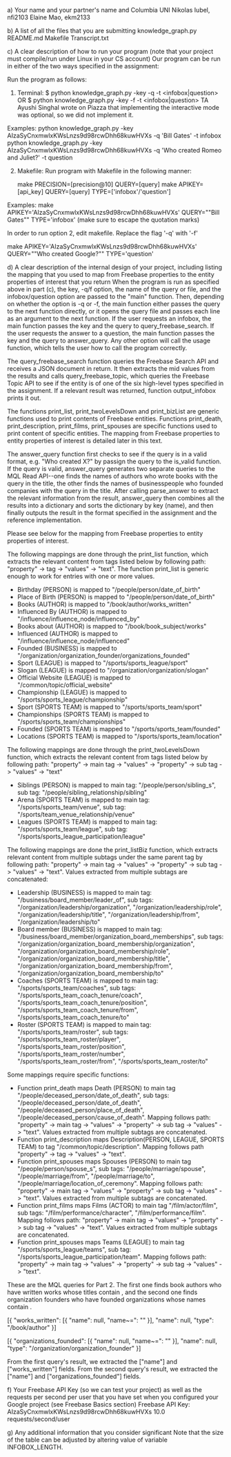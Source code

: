 a) Your name and your partner's name and Columbia UNI
Nikolas Iubel, nfi2103
Elaine Mao, ekm2133

b) A list of all the files that you are submitting
knowledge_graph.py
README.md
Makefile
Transcript.txt

c) A clear description of how to run your program (note that your project must compile/run under Linux in your CS account)
Our program can be run in either of the two ways specified in the assignment: 

 Run the program as follows: 

1) Terminal:
$ python knowledge_graph.py -key <Freebase API key> -q <query> -t <infobox|question>
                OR
$ python knowledge_graph.py -key <Freebase API key> -f <file of queries> -t <infobox|question>
TA Ayushi Singhal wrote on Piazza that implementing the interactive mode was optional, so we did not implement it.

Examples:
python knowledge_graph.py -key AIzaSyCnxmwlxKWsLnzs9d98rcwDhh68kuwHVXs -q 'Bill Gates' -t infobox
python knowledge_graph.py -key AIzaSyCnxmwlxKWsLnzs9d98rcwDhh68kuwHVXs -q 'Who created Romeo and Juliet?' -t question

 2) Makefile: Run program with Makefile in the following manner:

    make PRECISION=[precision@10] QUERY=[query]
    make APIKEY=[api_key] QUERY=[query] TYPE=['infobox'/'question']

 Examples:
 make APIKEY='AIzaSyCnxmwlxKWsLnzs9d98rcwDhh68kuwHVXs' QUERY="\"Bill Gates"\" TYPE='infobox' (make sure to escape the quotation marks)

 In order to run option 2, edit makefile. Replace the flag '-q' with '-f'

 make APIKEY='AIzaSyCnxmwlxKWsLnzs9d98rcwDhh68kuwHVXs' QUERY="\"Who created Google?"\" TYPE='question' 

d) A clear description of the internal design of your project, including listing the mapping that you used to map from Freebase properties to the entity properties of interest that you return
When the program is run as specified above in part (c), the key, -q/f option, the name of the query or file, and the infobox/question option are passed to the "main" function. Then, depending on whether the option is -q or -f, the main function either passes the query to the next function directly, or it opens the query file and passes each line as an argument to the next function. If the user requests an infobox, the main function passes the key and the query to query_freebase_search. If the user requests the answer to a question, the main function passes the key and the query to answer_query. Any other option will call the usage function, which tells the user how to call the program correctly.

The query_freebase_search function queries the Freebase Search API and receives a JSON document in return. It then extracts the mid values from the results and calls query_freebase_topic, which queries the Freebase Topic API to see if the entity is of one of the six high-level types specified in the assignment. If a relevant result was returned, function output_infobox prints it out. 

The functions print_list, print_twoLevelsDown and print_bizList are generic functions used to print contents of Freebase entities. Functions print_death, print_description, print_films, print_spouses are specific functions used to print content of specific entities. The mapping from Freebase properties to entity properties of interest is detailed later in this text.

The answer_query function first checks to see if the query is in a valid format, e.g. "Who created X?" by passign the query to the is_valid function. If the query is valid, answer_query generates two separate queries to the MQL Read API--one finds the names of authors who wrote books with the query in the title, the other finds the names of businesspeople who founded companies with the query in the title. After calling parse_answer to extract the relevant information from the result, answer_query then combines all the results into a dictionary and sorts the dictionary by key (name), and then finally outputs the result in the format specified in the assignment and the reference implementation. 

Please see below for the mapping from Freebase properties to entity properties of interest.

The following mappings are done through the print_list function, which extracts the relevant content from tags listed below by following path: "property" -> tag -> "values" -> "text". The function print_list is generic enough to work for entries with one or more values.
- Birthday (PERSON) is mapped to "/people/person/date_of_birth"
- Place of Birth (PERSON) is mapped to "/people/person/date_of_birth"
- Books (AUTHOR) is mapped to "/book/author/works_written"
- Influenced By (AUTHOR) is mapped to "/influence/influence_node/influenced_by"
- Books about (AUTHOR) is mapped to "/book/book_subject/works"
- Influenced (AUTHOR) is mapped to "/influence/influence_node/influenced"
- Founded (BUSINESS) is mapped to "/organization/organization_founder/organizations_founded"
- Sport (LEAGUE) is mapped to "/sports/sports_league/sport"
- Slogan (LEAGUE) is mapped to "/organization/organization/slogan"
- Official Website (LEAGUE) is mapped to "/common/topic/official_website"
- Championship (LEAGUE) is mapped to "/sports/sports_league/championship"
- Sport (SPORTS TEAM) is mapped to "/sports/sports_team/sport"
- Championships (SPORTS TEAM) is mapped to "/sports/sports_team/championships"
- Founded (SPORTS TEAM) is mapped to "/sports/sports_team/founded"
- Locations (SPORTS TEAM) is mapped to "/sports/sports_team/location"

The following mappings are done through the print_twoLevelsDown function, which extracts the relevant content from tags listed below by following path: "property" -> main tag -> "values" -> "property" -> sub tag -> "values" -> "text"
- Siblings (PERSON) is mapped to main tag: "/people/person/sibling_s", sub tag: "/people/sibling_relationship/sibling"
- Arena (SPORTS TEAM) is mapped to main tag: "/sports/sports_team/venue", sub tag: "/sports/team_venue_relationship/venue"
- Leagues (SPORTS TEAM) is mapped to main tag: "/sports/sports_team/league", sub tag: "/sports/sports_league_participation/league"

The following mappings are done the print_listBiz function, which extracts relevant content from multiple subtags under the same parent tag by following path: "property" -> main tag -> "values" -> "property" -> sub tag -> "values" -> "text". Values extracted from multiple subtags are concatenated:
- Leadership (BUSINESS) is mapped to main tag: "/business/board_member/leader_of", sub tags: "/organization/leadership/organization", "/organization/leadership/role", "/organization/leadership/title", "/organization/leadership/from", "/organization/leadership/to"
- Board member (BUSINESS) is mapped to main tag: "/business/board_member/organization_board_memberships", sub tags: 
"/organization/organization_board_membership/organization", "/organization/organization_board_membership/role", 
"/organization/organization_board_membership/title", "/organization/organization_board_membership/from", "/organization/organization_board_membership/to"
- Coaches (SPORTS TEAM) is mapped to main tag: "/sports/sports_team/coaches", sub tags: "/sports/sports_team_coach_tenure/coach", "/sports/sports_team_coach_tenure/position", "/sports/sports_team_coach_tenure/from", "/sports/sports_team_coach_tenure/to"
- Roster (SPORTS TEAM) is mapped to main tag: "/sports/sports_team/roster", sub tags: "/sports/sports_team_roster/player", 
"/sports/sports_team_roster/position", "/sports/sports_team_roster/number", "/sports/sports_team_roster/from", "/sports/sports_team_roster/to"

Some mappings require specific functions:
- Function print_death maps Death (PERSON) to main tag "/people/deceased_person/date_of_death", sub tags: "/people/deceased_person/date_of_death", "/people/deceased_person/place_of_death", "/people/deceased_person/cause_of_death". Mapping follows path: "property" -> main tag -> "values" -> "property" -> sub tag -> "values" -> "text". Values extracted from multiple subtags are concatenated.
- Function print_description maps Description(PERSON, LEAGUE, SPORTS TEAM) to tag "/common/topic/description". Mapping follows path "property" -> tag -> "values" -> "text".
- Function print_spouses maps Spouses (PERSON) to main tag "/people/person/spouse_s", sub tags: "/people/marriage/spouse", "/people/marriage/from", "/people/marriage/to", "/people/marriage/location_of_ceremony". Mapping follows path: "property" -> main tag -> "values" -> "property" -> sub tag -> "values" -> "text". Values extracted from multiple subtags are concatenated.
- Function print_films maps Films (ACTOR) to main tag "/film/actor/film", sub tags: "/film/performance/character", "/film/performance/film". Mapping follows path: "property" -> main tag -> "values" -> "property" -> sub tag -> "values" -> "text". Values extracted from multiple subtags are concatenated.
- Function print_spouses maps Teams (LEAGUE) to main tag "/sports/sports_league/teams", sub tag: "/sports/sports_league_participation/team". Mapping follows path: "property" -> main tag -> "values" -> "property" -> sub tag -> "values" -> "text".

These are the MQL queries for Part 2. The first one finds book authors who have written works whose titles contain <QUERY>, and the second one finds organization founders who have founded organizations whose names contain <QUERY>.

[{ "works_written": [{ "name": null, "name~=": "<QUERY>" }], "name": null, "type": "/book/author" }]

[{ "organizations_founded": [{ "name": null, "name~=": "<QUERY>" }], "name": null, "type": "/organization/organization_founder" }]

From the first query's result, we extracted the ["name"] and ["works_written"] fields.
From the second query's result, we extracted the ["name"] and ["organizations_founded"] fields. 

f) Your Freebase API Key (so we can test your project) as well as the requests per second per user that you have set when you configured your Google project (see Freebase Basics section)
Freebase API Key: AIzaSyCnxmwlxKWsLnzs9d98rcwDhh68kuwHVXs
10.0 requests/second/user

g) Any additional information that you consider significant
Note that the size of the table can be adjusted by altering value of variable INFOBOX_LENGTH.
